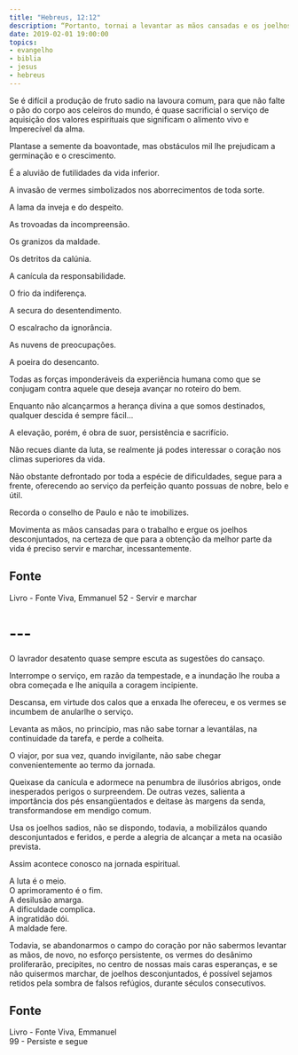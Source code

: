 ```yaml
---
title: "Hebreus, 12:12"
description: “Portanto, tornai a levantar as mãos cansadas e os joelhos desconjuntados.” Paulo
date: 2019-02-01 19:00:00
topics: 
- evangelho
- biblia
- jesus
- hebreus
---
```


Se é difícil a produção de fruto sadio na lavoura comum, para que não falte
o pão do corpo aos celeiros do mundo, é quase sacrificial o serviço de aquisição dos
valores espirituais que significam o alimento vivo e Imperecível da alma.

Planta­se a semente da boa­vontade, mas obstáculos mil lhe prejudicam a
germinação e o crescimento.

É a aluvião de futilidades da vida inferior.

A invasão de vermes simbolizados nos aborrecimentos de toda sorte.

A lama da inveja e do despeito.

As trovoadas da incompreensão.

Os granizos da maldade.

Os detritos da calúnia.

A canícula da responsabilidade.

O frio da indiferença.

A secura do desentendimento.

O escalracho da ignorância.

As nuvens de preocupações.

A poeira do desencanto.

Todas as forças imponderáveis da experiência humana como que se
conjugam contra aquele que deseja avançar no roteiro do bem.

Enquanto não alcançarmos a herança divina a que somos destinados,
qualquer descida é sempre fácil...

A elevação, porém, é obra de suor, persistência e sacrifício.

Não recues diante da luta, se realmente já podes interessar o coração nos
climas superiores da vida.

Não obstante defrontado por toda a espécie de dificuldades, segue para a
frente, oferecendo ao serviço da perfeição quanto possuas de nobre, belo e útil.

Recorda o conselho de Paulo e não te imobilizes.

Movimenta as mãos cansadas para o trabalho e ergue os joelhos
desconjuntados, na certeza de que para a obtenção da melhor parte da vida é preciso
servir e marchar, incessantemente.

## Fonte
Livro - Fonte Viva, Emmanuel
52 - Servir e marchar

# ---

O lavrador desatento quase sempre escuta as sugestões do cansaço.

Interrompe o serviço, em razão da tempestade, e a inundação lhe rouba a
obra começada e lhe aniquila a coragem incipiente.

Descansa, em virtude dos calos que a enxada lhe ofereceu, e os vermes se
incumbem de anular­lhe o serviço.

Levanta as mãos, no princípio, mas não sabe tornar a levantá­las, na
continuidade da tarefa, e perde a colheita.

O viajor, por sua vez, quando invigilante, não sabe chegar
convenientemente ao termo da jornada.

Queixa­se da canícula e adormece na penumbra de ilusórios abrigos, onde
inesperados perigos o surpreendem. De outras vezes, salienta a importância dos pés
ensangüentados e deita­se às margens da senda, transformando­se em mendigo
comum.

Usa os joelhos sadios, não se dispondo, todavia, a mobilizá­los quando
desconjuntados e feridos, e perde a alegria de alcançar a meta na ocasião prevista.

Assim acontece conosco na jornada espiritual.

A luta é o meio.  
O aprimoramento é o fim.  
A desilusão amarga.  
A dificuldade complica.  
A ingratidão dói.  
A maldade fere.

Todavia, se abandonarmos o campo do coração por não sabermos levantar as mãos,
de novo, no esforço persistente, os vermes do desânimo proliferarão, precipites,
no centro de nossas mais caras esperanças, e se não quisermos marchar, de
joelhos desconjuntados, é possível sejamos retidos pela sombra de falsos
refúgios, durante séculos consecutivos.

## Fonte
Livro - Fonte Viva, Emmanuel  
99 - Persiste e segue
